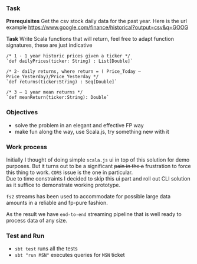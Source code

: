 ### Task
 
__Prerequisites__
Get the csv stock daily data for the past year. 
Here is the url example https://www.google.com/finance/historical?output=csv&q=GOOG  

__Task__
Write Scala functions that will return, feel free to adapt function signatures, these are just indicative
 
```
/* 1 - 1 year historic prices given a ticker */
`def dailyPrices(ticker: String) : List[Double]` 
 
/* 2- daily returns, where return = ( Price_Today – Price_Yesterday)/Price_Yesterday */
`def returns(ticker:String) : Seq[Double]`
 
/* 3 – 1 year mean returns */
`def meanReturn(ticker:String): Double`

```
 
### Objectives
- solve the problem in an elegant and effective FP way 
- make fun along the way, use Scala.js, try something new with it

### Work process
Initially I thought of doing simple `scala.js` ui in top of this solution for demo purposes.
But it turns out to be a significant ~~pain in the a~~ frustration to force this thing to work. `CORS` issue is the one in particular.   
Due to time constraints I decided to skip this ui part and roll out CLI solution as it suffice to demonstrate working prototype.  

`fs2` streams has been used to accommodate for possible large data amounts in a reliable and fp-pure fashion.

As the result we have `end-to-end` streaming pipeline that is well ready to process data of any size.  

### Test and Run

- `sbt test`  runs all the tests
- `sbt "run MSN"`   executes queries for `MSN` ticket
